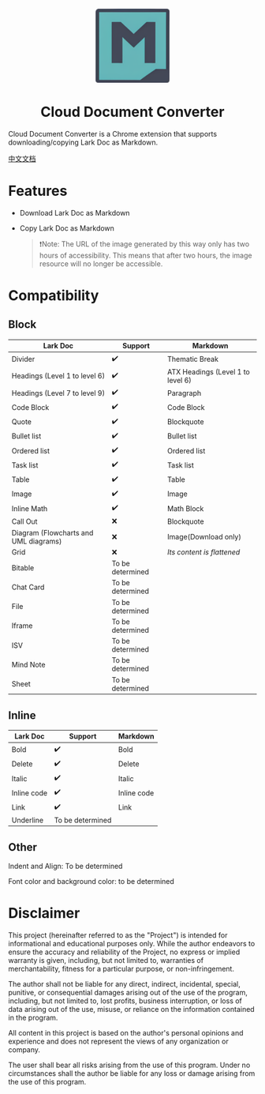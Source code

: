 <p align="center">
  <p align="center">
   <img width="150" height="150" src="apps/chrome-extension/images/icon-128.png" alt="Logo">
  </p>
	<h1 align="center"><b>Cloud Document Converter</b></h1>
</p>

Cloud Document Converter is a Chrome extension that supports downloading/copying Lark Doc as Markdown.

[中文文档](./README_ZH.md)

# Features

- Download Lark Doc as Markdown

- Copy Lark Doc as Markdown

  > ❗Note: The URL of the image generated by this way only has two hours of accessibility. This means that after two hours, the image resource will no longer be accessible.

# Compatibility

## Block

| **Lark Doc**                          | **Support**      | **Markdown**                      |
| ------------------------------------- | ---------------- | --------------------------------- |
| Divider                               | ✔️               | Thematic Break                    |
| Headings (Level 1 to level 6)         | ✔️               | ATX Headings (Level 1 to level 6) |
| Headings (Level 7 to level 9)         | ✔️               | Paragraph                         |
| Code Block                            | ✔️               | Code Block                        |
| Quote                                 | ✔️               | Blockquote                        |
| Bullet list                           | ✔️               | Bullet list                       |
| Ordered list                          | ✔️               | Ordered list                      |
| Task list                             | ✔️               | Task list                         |
| Table                                 | ✔️               | Table                             |
| Image                                 | ✔️               | Image                             |
| Inline Math                           | ✔️               | Math Block                        |
| Call Out                              | ❌               | Blockquote                        |
| Diagram (Flowcharts and UML diagrams) | ❌               | Image(Download only)              |
| Grid                                  | ❌               | _Its content is flattened_        |
| Bitable                               | To be determined |                                   |
| Chat Card                             | To be determined |                                   |
| File                                  | To be determined |                                   |
| Iframe                                | To be determined |                                   |
| ISV                                   | To be determined |                                   |
| Mind Note                             | To be determined |                                   |
| Sheet                                 | To be determined |                                   |

## Inline

| **Lark Doc** | **Support**      | **Markdown** |
| ------------ | ---------------- | ------------ |
| Bold         | ✔️               | Bold         |
| Delete       | ✔️               | Delete       |
| Italic       | ✔️               | Italic       |
| Inline code  | ✔️               | Inline code  |
| Link         | ✔️               | Link         |
| Underline    | To be determined |              |

## Other

Indent and Align: To be determined

Font color and background color: to be determined

# Disclaimer

This project (hereinafter referred to as the "Project") is intended for informational and educational purposes only. While the author endeavors to ensure the accuracy and reliability of the Project, no express or implied warranty is given, including, but not limited to, warranties of merchantability, fitness for a particular purpose, or non-infringement.

The author shall not be liable for any direct, indirect, incidental, special, punitive, or consequential damages arising out of the use of the program, including, but not limited to, lost profits, business interruption, or loss of data arising out of the use, misuse, or reliance on the information contained in the program.

All content in this project is based on the author's personal opinions and experience and does not represent the views of any organization or company.

The user shall bear all risks arising from the use of this program. Under no circumstances shall the author be liable for any loss or damage arising from the use of this program.
